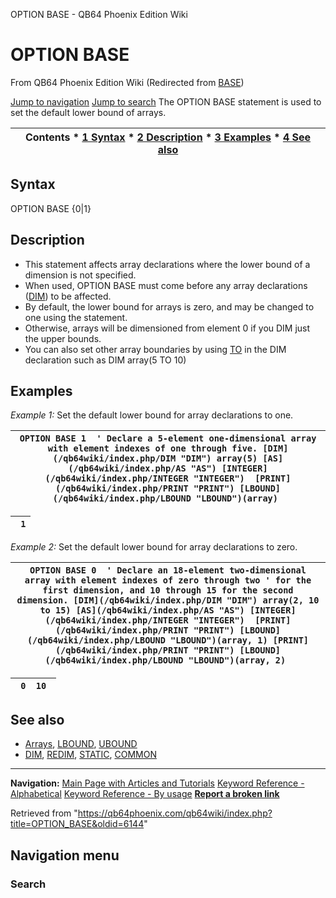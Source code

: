 


OPTION BASE - QB64 Phoenix Edition Wiki








# OPTION BASE



From QB64 Phoenix Edition Wiki
(Redirected from [BASE](/qb64wiki/index.php?title=BASE&redirect=no "BASE"))


[Jump to navigation](#mw-head)
[Jump to search](#searchInput)
The OPTION BASE statement is used to set the default lower bound of arrays.


  






| Contents * [1 Syntax](#Syntax) * [2 Description](#Description) * [3 Examples](#Examples) * [4 See also](#See_also) |
| --- |


## Syntax


OPTION BASE {0|1}
  




## Description


* This statement affects array declarations where the lower bound of a dimension is not specified.
* When used, OPTION BASE must come before any array declarations ([DIM](/qb64wiki/index.php/DIM "DIM")) to be affected.
* By default, the lower bound for arrays is zero, and may be changed to one using the statement.
* Otherwise, arrays will be dimensioned from element 0 if you DIM just the upper bounds.
* You can also set other array boundaries by using [TO](/qb64wiki/index.php/TO "TO") in the DIM declaration such as DIM array(5 TO 10)


  




## Examples


*Example 1:* Set the default lower bound for array declarations to one.





| ``` OPTION BASE 1  ' Declare a 5-element one-dimensional array with element indexes of one through five. [DIM](/qb64wiki/index.php/DIM "DIM") array(5) [AS](/qb64wiki/index.php/AS "AS") [INTEGER](/qb64wiki/index.php/INTEGER "INTEGER")  [PRINT](/qb64wiki/index.php/PRINT "PRINT") [LBOUND](/qb64wiki/index.php/LBOUND "LBOUND")(array)  ``` |
| --- |




| ```  1 ``` |
| --- |


  

*Example 2:* Set the default lower bound for array declarations to zero.





| ``` OPTION BASE 0  ' Declare an 18-element two-dimensional array with element indexes of zero through two ' for the first dimension, and 10 through 15 for the second dimension. [DIM](/qb64wiki/index.php/DIM "DIM") array(2, 10 to 15) [AS](/qb64wiki/index.php/AS "AS") [INTEGER](/qb64wiki/index.php/INTEGER "INTEGER")  [PRINT](/qb64wiki/index.php/PRINT "PRINT") [LBOUND](/qb64wiki/index.php/LBOUND "LBOUND")(array, 1) [PRINT](/qb64wiki/index.php/PRINT "PRINT") [LBOUND](/qb64wiki/index.php/LBOUND "LBOUND")(array, 2)  ``` |
| --- |




| ```  0  10  ``` |
| --- |


  




## See also


* [Arrays](/qb64wiki/index.php/Arrays "Arrays"), [LBOUND](/qb64wiki/index.php/LBOUND "LBOUND"), [UBOUND](/qb64wiki/index.php/UBOUND "UBOUND")
* [DIM](/qb64wiki/index.php/DIM "DIM"), [REDIM](/qb64wiki/index.php/REDIM "REDIM"), [STATIC](/qb64wiki/index.php/STATIC "STATIC"), [COMMON](/qb64wiki/index.php/COMMON "COMMON")


  






---


**Navigation:**
[Main Page with Articles and Tutorials](/qb64wiki/index.php/Main_Page "Main Page")
[Keyword Reference - Alphabetical](/qb64wiki/index.php/Keyword_Reference_-_Alphabetical "Keyword Reference - Alphabetical")
[Keyword Reference - By usage](/qb64wiki/index.php/Keyword_Reference_-_By_usage "Keyword Reference - By usage")
**[Report a broken link](https://qb64phoenix.com/forum/showthread.php?tid=2800)**  





Retrieved from "<https://qb64phoenix.com/qb64wiki/index.php?title=OPTION_BASE&oldid=6144>"




## Navigation menu








### Search





















